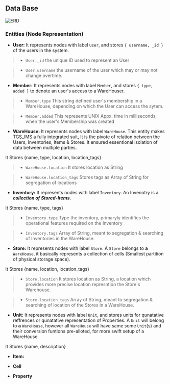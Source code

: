 ## Data Base

![ERD](https://b19kiit.github.io/TGS_IMS/images/update26th.PNG)

### Entities (Node Representation)

- **User:** It represents nodes with label `User`, and stores `{ username, _id }` of the users in the system. 

> - `User._id` the unique ID used to represent an User

> - `User.username` the username of the user which may or may not change overtime.

- **Member:** It represents nodes with label `Member`, and stores `{ type, added }` to denote an user's access to a WareHouser.

> - `Member.type` This string defined user's membership in a WareHouse, depending on which the User can access the sytem.

> - `Member.added` This represents UNIX Appx. time in milliseconds, when the user's Membership was created

- **WareHouse:** It represents nodes with label `WareHouse`. This entity makes TGS_IMS a fully integrated suit, It is the pivote of relation between the Users, Inventories, Items & Stores. It ensured essentional isolation of data between multiple parties.

It Stores {name, type, location, location_tags}

> - `WareHouse.location` It stores location as String

> - `WareHouse.location_tags` Stores tags as Array of String for segregation of locations

- **Inventory:** It represents nodes with label `Inventory`. An Invenotry is a ***collection of Stored-Items***.

It Stores {name, type, tags}

> - `Inventory.type` Type the inventory, primaryly identifies the operational features required on the Inventory

> - `Inventory.tags` Array of String, meant to segregation & searching of Inventories in the WareHouse.

- **Store:** It represents nodes with label `Store`. A `Store` belongs to **a** `WareHouse`,
it basically represents a collection of cells (Smallest partition of physical storage space).

It Stores {name, location, location_tags}

> - `Store.location` It stores location as String, a location which provides more precise location represntion the Store's Warehouse.

> - `Store.location_tags` Array of String, meant to segregation & searching of location of the Stores in a WareHouse.

- **Unit:** It represents nodes with label `Unit`, and stores units for qunatative reffrences or qunatative representation of Properties.
A `Unit` will belong to **a** `WareHouse`,
however all `WareHouse` will have same some `Unit`(s) and their conversion funtions pre-alloted, for more swift setup of a WareHouse.

It Stores {name, description}

- **Item:**

- **Cell**

- **Property**
